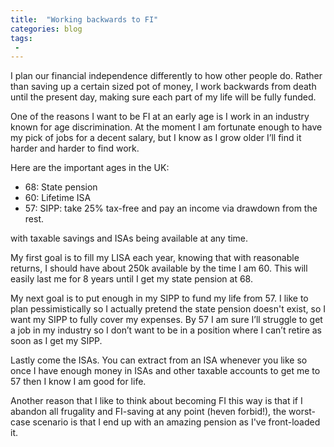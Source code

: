 ```yaml
---
title:  "Working backwards to FI"
categories: blog
tags:
 - 
---
```


I plan our financial independence differently to how other people do. Rather than saving up a certain sized pot of money, I work backwards from death until the present day, making sure each part of my life will be fully funded.

One of the reasons I want to be FI at an early age is I work in an industry known for age discrimination. At the moment I am
fortunate enough to have my pick of jobs for a decent salary, but I know as I grow older I’ll find it
harder and harder to find work.

Here are the important ages in the UK:

* 68: State pension
* 60: Lifetime ISA
* 57: SIPP: take 25% tax-free and pay an income via drawdown from the rest.

with taxable savings and ISAs being available at any time.

My first goal is to fill my LISA each year, knowing that with reasonable returns, I should have about 250k available by the time I am 60. This will easily last me for 8 years until I get my state pension at 68.

My next goal is to put enough in my SIPP to fund my life from 57. I like to plan pessimistically so I actually pretend the state pension doesn't exist, so I want my SIPP to fully cover my expenses.  By 57 I am sure I’ll struggle to get a job in my industry so I don’t want to be in a position where I can’t retire as soon as I get my SIPP.

Lastly come the ISAs. You can extract from an ISA whenever you like so once I have enough money in ISAs and other taxable
accounts to get me to 57 then I know I am good for life.

Another reason that I like to think about becoming FI this way is that if I abandon all frugality and FI-saving at any
point (heven forbid!), the worst-case scenario is that I end up with an amazing pension as I've front-loaded it.

